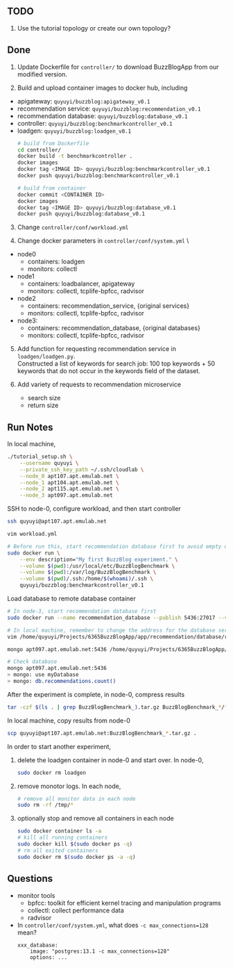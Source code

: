 ## TODO
1. Use the tutorial topology or create our own topology?


## Done
1. Update Dockerfile for `controller/` to download BuzzBlogApp from our modified version.

2. Build and upload container images to docker hub, including
- apigateway: `quyuyi/buzzblog:apigateway_v0.1`
- recommendation service: `quyuyi/buzzblog:recommendation_v0.1`
- recommendation database: `quyuyi/buzzblog:database_v0.1`
- controller: `quyuyi/buzzblog:benchmarkcontroller_v0.1`
- loadgen: `quyuyi/buzzblog:loadgen_v0.1`
    ```bash
    # build from Dockerfile
    cd controller/
    docker build -t benchmarkcontroller .
    docker images
    docker tag <IMAGE ID> quyuyi/buzzblog:benchmarkcontroller_v0.1
    docker push quyuyi/buzzblog:benchmarkcontroller_v0.1

    # build from container
    docker commit <CONTAINER ID>
    docker images
    docker tag <IMAGE ID> quyuyi/buzzblog:database_v0.1
    docker push quyuyi/buzzblog:database_v0.1
    ```

3. Change `controller/conf/workload.yml`

4. Change docker parameters in `controller/conf/system.yml` \
- node0
    - containers: loadgen
    - monitors: collectl
- node1
    - containers: loadbalancer, apigateway
    - monitors: collectl, tcplife-bpfcc, radvisor
- node2
    - containers: recommendation_service, {original services}
    - monitors: collectl, tcplife-bpfcc, radvisor
- node3:
    - containers: recommendation_database, {original databases}
    - monitors: collectl, tcplife-bpfcc, radvisor

5. Add function for requesting recommendation service in `loadgen/loadgen.py`. \
Constructed a list of keywords for search job: 100 top keywords + 50 keywords that do not occur in the keywords field of the dataset.

6. Add variety of requests to recommendation microservice
    - search size
    - return size


## Run Notes
In local machine,
```bash
./tutorial_setup.sh \
    --username quyuyi \
    --private_ssh_key_path ~/.ssh/cloudlab \
    --node_0 apt107.apt.emulab.net \
    --node_1 apt104.apt.emulab.net \
    --node_2 apt115.apt.emulab.net \
    --node_3 apt097.apt.emulab.net
```


SSH to node-0, configure workload, and then start controller
```bash
ssh quyuyi@apt107.apt.emulab.net

vim workload.yml

# Before run this, start recommendation database first to avoid empty db, see next step for details
sudo docker run \
    --env description="My first BuzzBlog experiment." \
    --volume $(pwd):/usr/local/etc/BuzzBlogBenchmark \
    --volume $(pwd):/var/log/BuzzBlogBenchmark \
    --volume $(pwd)/.ssh:/home/$(whoami)/.ssh \
    quyuyi/buzzblog:benchmarkcontroller_v0.1
```


Load database to remote database container
```bash
# In node-3, start recommendation database first
sudo docker run --name recommendation_database --publish 5436:27017 --volume /data/recommendation/db:/data/db --detach  --cpuset-cpus 0-5 --memory 6g quyuyi/buzzblog:database_v0.1

# In local machine, remember to change the address for the database server in recommendation.js
vim /home/quyuyi/Projects/6365BuzzBlogApp/app/recommendation/database/recommendation.js

mongo apt097.apt.emulab.net:5436 /home/quyuyi/Projects/6365BuzzBlogApp/app/recommendation/database/recommendation.js

# Check database
mongo apt097.apt.emulab.net:5436
> mongo: use myDatabase
> mongo: db.recommendations.count()
```


After the experiment is complete, in node-0, compress results
```bash
tar -czf $(ls . | grep BuzzBlogBenchmark_).tar.gz BuzzBlogBenchmark_*/*
```


In local machine, copy results from node-0
```bash
scp quyuyi@apt107.apt.emulab.net:BuzzBlogBenchmark_*.tar.gz .
```


In order to start another experiment, 
1. delete the loadgen container in node-0 and start over. In node-0,
    ```bash
    sudo docker rm loadgen
    ```
2. remove monotor logs. In each node,
    ```bash
    # remove all monitor data in each node
    sudo rm -rf /tmp/*
    ```
3. optionally stop and remove all containers in each node
    ```bash
    sudo docker container ls -a
    # kill all running containers
    sudo docker kill $(sudo docker ps -q)
    # rm all exited containers
    sudo docker rm $(sudo docker ps -a -q)
    ```

## Questions
- monitor tools
    - bpfcc: toolkit for efficient kernel tracing and manipulation programs
    - collectl: collect performance data
    - radvisor
- In `controller/conf/system.yml`, what does `-c max_connections=128` mean?
    ```
    xxx_database:
        image: "postgres:13.1 -c max_connections=128"
        options: ...
    ```

